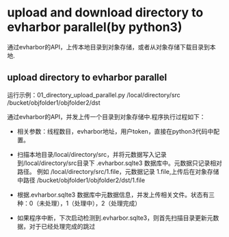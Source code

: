 # upload and download directory to evharbor parallel(by python3)

通过evharbor的API，上传本地目录到对象存储，或者从对象存储下载目录到本地.

## upload directory to evharbor parallel

运行示例：01_directory_upload_parallel.py /local/directory/src /bucket/objfolder1/objfolder2/dst

通过evharbor的API，并发上传一个目录到对象存储中.程序执行过程如下：

- 相关参数：线程数目，evharbor地址，用户token，直接在python3代码中配置。 

- 扫描本地目录/local/directory/src，并将元数据写入记录到/local/directory/src目录下 .evharbor.sqlte3 数据库中。元数据只记录相对路径。
  例如 /local/directory/src/1.file，元数据记录 1.file,上传后在对象存储中路径 /bucket/objfolder1/objfolder2/dst/1.file

- 根据.evharbor.sqlte3 数据库中元数据信息，并发上传相关文件。状态有三种：0（未处理），1（处理中），2（处理完成）

- 如果程序中断，下次启动检测到.evharbor.sqlte3，则首先扫描目录更新元数据，对于已经处理完成的跳过
